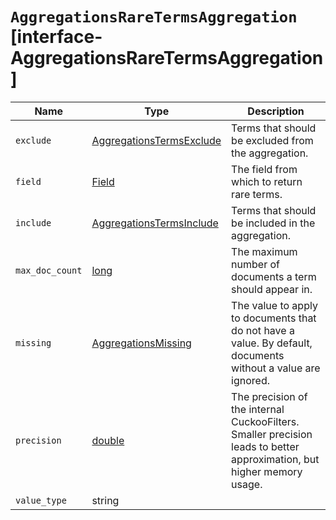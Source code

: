 # `AggregationsRareTermsAggregation` [interface-AggregationsRareTermsAggregation]

| Name | Type | Description |
| - | - | - |
| `exclude` | [AggregationsTermsExclude](./AggregationsTermsExclude.md) | Terms that should be excluded from the aggregation. |
| `field` | [Field](./Field.md) | The field from which to return rare terms. |
| `include` | [AggregationsTermsInclude](./AggregationsTermsInclude.md) | Terms that should be included in the aggregation. |
| `max_doc_count` | [long](./long.md) | The maximum number of documents a term should appear in. |
| `missing` | [AggregationsMissing](./AggregationsMissing.md) | The value to apply to documents that do not have a value. By default, documents without a value are ignored. |
| `precision` | [double](./double.md) | The precision of the internal CuckooFilters. Smaller precision leads to better approximation, but higher memory usage. |
| `value_type` | string | &nbsp; |
